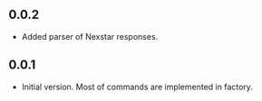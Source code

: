 ## 0.0.2

- Added parser of Nexstar responses.

## 0.0.1

- Initial version. Most of commands are implemented in factory.
